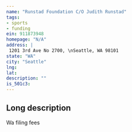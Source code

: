 ```yaml
---
name: "Runstad Foundation C/O Judith Runstad"
tags:
- sports
- funding
ein: 911873948
homepage: "N/A"
address: |
 1201 3rd Ave No 2700, \nSeattle, WA 98101
state: "WA"
city: "Seattle"
lng: 
lat: 
description: ""
is_501c3: 
---
```


## Long description

Wa filing fees
